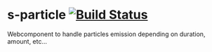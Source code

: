 # s-particle [![Build Status](https://travis-ci.org/Coffeekraken/s-particles-system-component.svg?branch=master)](https://travis-ci.org/Coffeekraken/s-particles-system-component)

Webcomponent to handle particles emission depending on duration, amount, etc...
